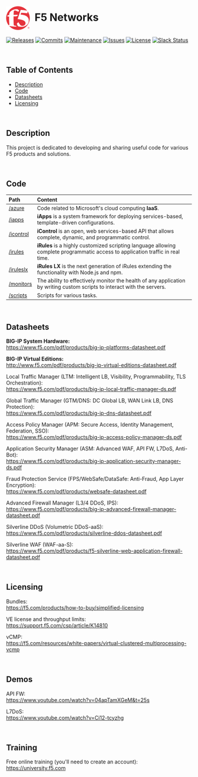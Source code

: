 # <img align="center" src="f5.svg" height="64">&nbsp;&nbsp;F5 Networks
[![Releases](https://img.shields.io/github/release/ArtiomL/f5networks.svg)](https://github.com/ArtiomL/f5networks/releases)
[![Commits](https://img.shields.io/github/commits-since/ArtiomL/f5networks/v1.0.2.svg?label=commits%20since)](https://github.com/ArtiomL/f5networks/commits/master)
[![Maintenance](https://img.shields.io/maintenance/yes/2018.svg)](https://github.com/ArtiomL/f5networks/graphs/code-frequency)
[![Issues](https://img.shields.io/github/issues/ArtiomL/f5networks.svg)](https://github.com/ArtiomL/f5networks/issues)
[![License](https://img.shields.io/badge/license-MIT-blue.svg)](/LICENSE)
[![Slack Status](https://f5cloudsolutions.herokuapp.com/badge.svg)](https://f5cloudsolutions.herokuapp.com)

&nbsp;&nbsp;

## Table of Contents
- [Description](#description)
- [Code](#code)
- [Datasheets](#datasheets)
- [Licensing](#licensing)

&nbsp;&nbsp;

## Description

This project is dedicated to developing and sharing useful code for various F5 products and solutions.

&nbsp;&nbsp;

## Code

| Path | Content |
| :--------- |:--------------- |
| [/azure](/azure) | Code related to Microsoft's cloud computing **IaaS**. |
| [/iapps](/iapps) | **iApps** is a system framework for deploying services-based, template-driven configurations. |
| [/icontrol](/icontrol) | **iControl** is an open, web services-based API that allows complete, dynamic, and programmatic control. |
| [/irules](/irules) | **iRules** is a highly customized scripting language allowing complete programmatic access to application traffic in real time. |
| [/iruleslx](/iruleslx) | **iRules LX** is the next generation of iRules extending the functionality with Node.js and npm. |
| [/monitors](/monitors) | The ability to effectively monitor the health of any application by writing custom scripts to interact with the servers. |
| [/scripts](/scripts) | Scripts for various tasks. |

&nbsp;&nbsp;

## Datasheets
 
**BIG-IP System Hardware:**  
https://www.f5.com/pdf/products/big-ip-platforms-datasheet.pdf

**BIG-IP Virtual Editions:**  
http://www.f5.com/pdf/products/big-ip-virtual-editions-datasheet.pdf

Local Traffic Manager  (LTM: Intelligent LB, Visibility, Programmability, TLS Orchestration):  
https://www.f5.com/pdf/products/big-ip-local-traffic-manager-ds.pdf
 
Global Traffic Manager (GTM/DNS: DC Global LB, WAN Link LB, DNS Protection):  
https://www.f5.com/pdf/products/big-ip-dns-datasheet.pdf
 
Access Policy Manager (APM: Secure Access, Identity Management, Federation, SSO):  
https://www.f5.com/pdf/products/big-ip-access-policy-manager-ds.pdf
 
Application Security Manager (ASM: Advanced WAF, API FW, L7DoS, Anti-Bot):  
https://www.f5.com/pdf/products/big-ip-application-security-manager-ds.pdf
 
Fraud Protection Service (FPS/WebSafe/DataSafe: Anti-Fraud, App Layer Encryption):  
https://www.f5.com/pdf/products/websafe-datasheet.pdf
 
Advanced Firewall Manager (L3/4 DDoS, IPS):  
https://www.f5.com/pdf/products/big-ip-advanced-firewall-manager-datasheet.pdf
 
Silverline DDoS (Volumetric DDoS-aaS):  
https://www.f5.com/pdf/products/silverline-ddos-datasheet.pdf
 
Silverline WAF (WAF-aa-S):  
https://www.f5.com/pdf/products/f5-silverline-web-application-firewall-datasheet.pdf

&nbsp;&nbsp;

## Licensing

Bundles:  
https://f5.com/products/how-to-buy/simplified-licensing
 
VE license and throughput limits:  
https://support.f5.com/csp/article/K14810
 
vCMP:  
https://f5.com/resources/white-papers/virtual-clustered-multiprocessing-vcmp
 
&nbsp;&nbsp;

## Demos
 
API FW:  
https://www.youtube.com/watch?v=04apTamXGeM&t=25s
 
L7DoS:  
https://www.youtube.com/watch?v=Ci12-tcyzhg
 
&nbsp;&nbsp;
 
## Training
 
Free online training (you'll need to create an account):  
https://university.f5.com
 
 
